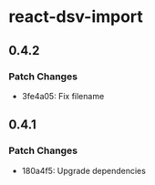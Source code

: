 # react-dsv-import

## 0.4.2

### Patch Changes

- 3fe4a05: Fix filename

## 0.4.1

### Patch Changes

- 180a4f5: Upgrade dependencies
